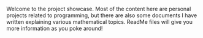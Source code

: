 
Welcome to the project showcase. Most of the content here are personal projects related to programming, but there are also some documents I have written explaining various mathematical topics. ReadMe files will give you more information as you poke around!
